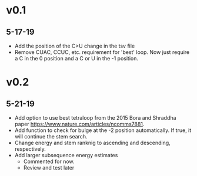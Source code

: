 # v0.1

## 5-17-19
- Add the position of the C>U change in the tsv file
- Remove CUAC, CCUC, etc. requirement for 'best' loop. Now just require a C in the 0 position and a C or U in the -1 position.

# v0.2

## 5-21-19
- Add option to use best tetraloop from the 2015 Bora and Shraddha paper https://www.nature.com/articles/ncomms7881.
- Add function to check for bulge at the -2 position automatically. If true, it will continue the stem search.
- Change energy and stem ranknig to ascending and descending, respectively.
- Add larger subsequence energy estimates
	- Commented for now. 
	- Review and test later

